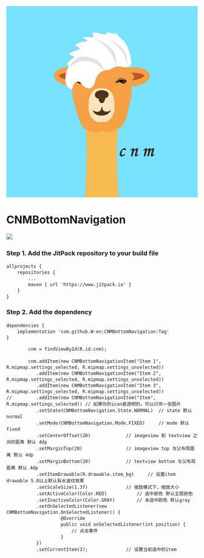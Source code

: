 ![logo](https://raw.githubusercontent.com/W-en/CNMBottomNavigation/master/images/logo.png)
# CNMBottomNavigation
[![](https://www.jitpack.io/v/W-en/CNMBottomNavigation.svg)](https://www.jitpack.io/#W-en/CNMBottomNavigation)
### Step 1. Add the JitPack repository to your build file
```
allprojects {
	repositories {
		...
		maven { url 'https://www.jitpack.io' }
	}
}
```
### Step 2. Add the dependency  
```
dependencies {
	implementation 'com.github.W-en:CNMBottomNavigation:Tag'
}
```
```
        cnm = findViewById(R.id.cnm);

        cnm.addItem(new CNMBottomNavigationItem("Item 1", R.mipmap.settings_selected, R.mipmap.settings_unselected)) 
           .addItem(new CNMBottomNavigationItem("Item 2", R.mipmap.settings_selected, R.mipmap.settings_unselected))
           .addItem(new CNMBottomNavigationItem("Item 3", R.mipmap.settings_selected, R.mipmap.settings_unselected))
//         .addItem(new CNMBottomNavigationItem("Item", R.mipmap.settings_selected)) // 如果你的icon是透明的，可以只传一张图片
           .setState(CNMBottomNavigation.State.NORMAL)  // state 默认normal
           .setMode(CNMBottomNavigation.Mode.FIXED) 	// mode 默认fixed
           .setCenterOffset(20) 			// imageview 和 textview 之间的距离 默认 4dp
           .setMarginTop(20) 				// imageview top 与父布局距离 默认 4dp
           .setMarginBottom(20) 			// textview bottom 与父布局距离 默认 4dp
           .setItemDrawable(R.drawable.item_bg) 	// 设置item drawable 5.0以上默认有水波纹效果
           .setScaleSize(1.3f) 				// 缩放模式下，缩放大小
           .setActiveColor(Color.RED) 			// 选中颜色 默认主题颜色
           .setInactiveColor(Color.GRAY) 		// 未选中颜色 默认gray
           .setOnSelectedListener(new CNMBottomNavigation.OnSelectedListener() {
                    @Override
                    public void onSelectedListener(int position) {
                        // 点击事件
                    }
           })
           .setCurrentItem(3); 				// 设置当前选中的item
```
